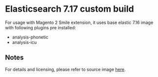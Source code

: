 # Elasticsearch 7.17 custom build

For usage with Magento 2 Smile extension, it uses base elastic 7.16 image with following plugins pre installed:

* analysis-phonetic
* analysis-icu

## Notes

For details and licensing, please refer to source image [here](https://www.elastic.co/guide/en/elasticsearch/reference/7.17/docker.html).
